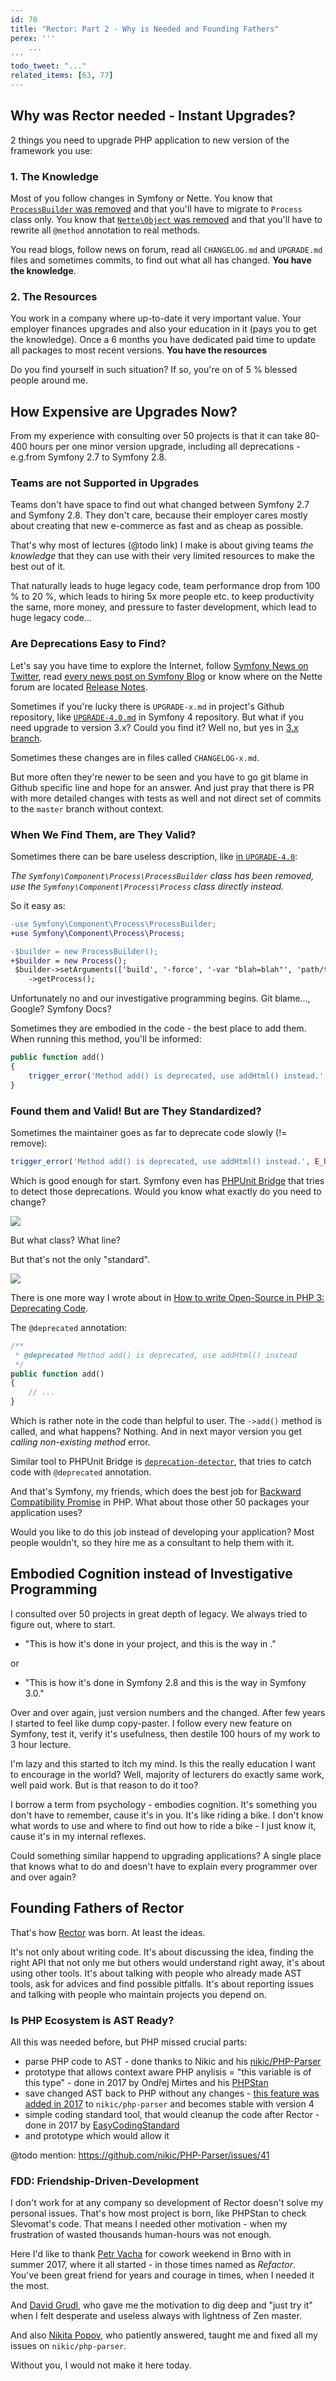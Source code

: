 ```yaml
---
id: 78
title: "Rector: Part 2 - Why is Needed and Founding Fathers"
perex: '''
    ...  
'''
todo_tweet: "..."
related_items: [63, 77] 
---
```


## Why was Rector needed - Instant Upgrades? 

2 things you need to upgrade PHP application to new version of the framework you use:

### 1. The Knowledge

Most of you follow changes in Symfony or Nette. You know that [`ProcessBuilder` was removed](https://github.com/symfony/symfony/blob/master/UPGRADE-4.0.md#process) and that you'll have to migrate to `Process` class only. You know that [`Nette\Object` was removed](https://forum.nette.org/cs/26250-pojdte-otestovat-nette-2-4-rc) and that you'll have to rewrite all `@method` annotation to real methods.

You read blogs, follow news on forum, read all `CHANGELOG.md` and `UPGRADE.md` files and sometimes commits, to find out what all has changed. **You have the knowledge**.

### 2. The Resources

You work in a company where up-to-date it very important value. Your employer finances upgrades and also your education in it (pays you to get the knowledge). Once a 6 months you have dedicated paid time to update all packages to most recent versions. **You have the resources**

Do you find yourself in such situation? If so, you're on of 5 % blessed people around me.

## How Expensive are Upgrades Now?

From my experience with consulting over 50 projects is that it can take 80-400 hours per one minor version upgrade, including all deprecations - e.g.from Symfony 2.7 to Symfony 2.8. 

### Teams are not Supported in Upgrades

Teams don't have space to find out what changed between Symfony 2.7 and Symfony 2.8. They don't care, because their employer cares mostly about creating that new e-commerce as fast and as cheap as possible. 
  
That's why most of lectures (@todo link) I make is about giving teams *the knowledge* that they can use with their very limited resources to make the best out of it.
 
That naturally leads to huge legacy code, team performance drop from 100 % to 20 %, which leads to hiring 5x more people etc. to keep productivity the same, more money, and pressure to faster development, which lead to huge legacy code...
  
### Are Deprecations Easy to Find?
 
Let's say you have time to explore the Internet, follow [Symfony News on Twitter](https://twitter.com/symfony_en), read [every news post on Symfony Blog](https://symfony.com/blog/category/living-on-the-edge) or know where on the Nette forum are located [Release Notes](https://forum.nette.org/en/f78-release-announcements-news).

Sometimes if you're lucky there is `UPGRADE-x.md` in project's Github repository, like [`UPGRADE-4.0.md`](https://github.com/symfony/symfony/blob/master/UPGRADE-4.0.md) in Symfony 4 repository. But what if you need upgrade to version 3.x? Could you find it? Well no, but yes in [3.x branch](https://github.com/symfony/symfony/tree/3.4).

Sometimes these changes are in files called `CHANGELOG-x.md`.

But more often they're newer to be seen and you have to go git blame in Github specific line and hope for an answer. And just pray that there is PR with more detailed changes with tests as well and not direct set of commits to the `master` branch without context.

### When We Find Them, are They Valid?

Sometimes there can be bare useless description, like [in `UPGRADE-4.0`](https://github.com/symfony/symfony/blob/master/UPGRADE-4.0.md#process):

*The `Symfony\Component\Process\ProcessBuilder` class has been removed, use the `Symfony\Component\Process\Process` class directly instead.*

So it easy as:

```diff
-use Symfony\Component\Process\ProcessBuilder;
+use Symfony\Component\Process\Process;

-$builder = new ProcessBuilder();
+$builder = new Process();
 $builder->setArguments(['build', '-force', '-var "blah=blah"', 'path/to/json.json'])
    ->getProcess();
```

Unfortunately no and our investigative programming begins. Git blame..., Google? Symfony Docs?

Sometimes they are embodied in the code - the best place to add them. When running this method, you'll be informed: 
 
```php
public function add()
{
    trigger_error('Method add() is deprecated, use addHtml() instead.', E_USER_DEPRECATED);
}
```

### Found them and Valid! But are They Standardized?

Sometimes the maintainer goes as far to deprecate code slowly (!= remove):

```php
trigger_error('Method add() is deprecated, use addHtml() instead.', E_USER_DEPRECATED);
```

Which is good enough for start. Symfony even has [PHPUnit Bridge](https://symfony.com/doc/current/components/phpunit_bridge.html) that tries to detect those deprecations. Would you know what exactly do you need to change?

<img src="https://symfony.com/doc/current/_images/report.png">

But what class? What line?

But that's not the only "standard".

<a href="https://xkcd.com/927/
">
    <img src="https://imgs.xkcd.com/comics/standards.png">
</a>

There is one more way I wrote about in [How to write Open-Source in PHP 3: Deprecating Code](/blog/2017/09/11/how-to-write-open-source-in-php-3-deprecating-code/#today-s-topic-changed-method-name). 

The `@deprecated` annotation:

```php
/**
 * @deprecated Method add() is deprecated, use addHtml() instead
 */
public function add()
{
    // ...
}
```

Which is rather note in the code than helpful to user. The `->add()` method is called, and what happens? Nothing. And in next mayor version you get *calling non-existing method* error.

Similar tool to PHPUnit Bridge is [`deprecation-detector`](https://github.com/sensiolabs-de/deprecation-detector), that tries to catch code with `@deprecated` annotation.

And that's Symfony, my friends, which does the best job for [Backward Compatibility Promise](https://symfony.com/doc/current/contributing/code/bc.html) in PHP. What about those other 50 packages your application uses?

Would you like to do this job instead of developing your application? Most people wouldn't, so they hire me as a consultant to help them with it.

## Embodied Cognition instead of Investigative Programming

I consulted over 50 projects in great depth of legacy. We always tried to figure out, where to start. 

- "This is how it's done in your project, and this is the way in <the-desired-framework>."

or

- "This is how it's done in Symfony 2.8 and this is the way in Symfony 3.0."

Over and over again, just version numbers and the <the-desired-framework> changed. After few years I started to feel like dump copy-paster. I follow every new feature on Symfony, test it, verify it's usefulness, then destile 100 hours of my work to 3 hour lecture.
 
I'm lazy and this started to itch my mind. Is this the really education I want to encourage in the world? Well, majority of lecturers do exactly same work, well paid work. But is that reason to do it too?

I borrow a term from psychology - embodies cognition. It's something you don't have to remember, cause it's in you. It's like riding a bike. I don't know what words to use and where to find out how to ride a bike - I just know it, cause it's in  my internal reflexes.
 
Could something similar happend to upgrading applications? A single place that knows what to do and doesn't have to explain every programmer over and over again?

## Founding Fathers of Rector

That's how [Rector](https://github.com/rectorphp/rector) was born. At least the ideas.

It's not only about writing code. It's about discussing the idea, finding the right API that not only me but others would understand right away, it's about using other tools. It's about talking with people who already made AST tools, ask for advices and find possible pitfalls. It's about reporting issues and talking with people who maintain  projects you depend on.

### Is PHP Ecosystem is AST Ready?

All this was needed before, but PHP missed crucial parts:  

- parse PHP code to AST - done thanks to Nikic and his [nikic/PHP-Parser](https://github.com/nikic/PHP-Parser) 
- prototype that allows context aware PHP anylisis = "this variable is of this type" - done in 2017 by Ondřej Mirtes and his [PHPStan](/blog/2017/01/28/why-I-switched-scrutinizer-for-phpstan-and-you-should-too/)
- save changed AST back to PHP without any changes - [this feature was added in 2017](https://github.com/nikic/PHP-Parser/blob/master/doc/component/Pretty_printing.markdown#formatting-preserving-pretty-printing) to `nikic/php-parser` and becomes stable with version 4 
- simple coding standard tool, that would cleanup the code after Rector - done in 2017 by [EasyCodingStandard](https://github.com/Symplify/EasyCodingStandard)
- and prototype which would allow it

@todo mention: https://github.com/nikic/PHP-Parser/issues/41

### FDD: Friendship-Driven-Development

I don't work for at any company so development of Rector doesn't solve my personal issues. That's how most project is born, like PHPStan to check Slevomat's code. That means I needed other motivation - when my frustration of wasted thousands human-hours was not enough. 
 
Here I'd like to thank [Petr Vacha](https://) for cowork weekend in Brno with in summer 2017, where it all started - in those times named as *Refactor*. You've been great friend for years and courage in times, when I needed it the most.
 
And [David Grudl](https://davidgrudl.com/), who gave me the motivation to dig deep and "just try it" when I felt desperate and useless always with lightness of Zen master. 

And also [Nikita Popov](http://nikic.github.com/), who patiently answered, taught me and fixed all my issues on `nikic/php-parser`. 

Without you, I would not make it here today.

